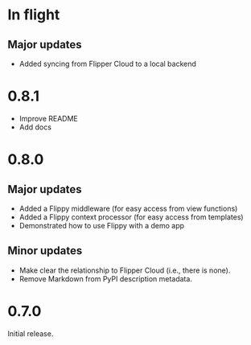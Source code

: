 # In flight
## Major updates
- Added syncing from Flipper Cloud to a local backend

# 0.8.1
- Improve README
- Add docs

# 0.8.0

## Major updates
- Added a Flippy middleware (for easy access from view functions)
- Added a Flippy context processor (for easy access from templates)
- Demonstrated how to use Flippy with a demo app

## Minor updates
- Make clear the relationship to Flipper Cloud (i.e., there is none).
- Remove Markdown from PyPI description metadata.

# 0.7.0
Initial release.

